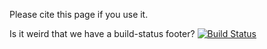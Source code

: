 Please cite this page if you use it.

Is it weird that we have a build-status footer? [![Build Status](https://semaphoreci.com/api/v1/projects/9e0f0dfe-bd77-4687-b727-2cf0badea9c4/569377/shields_badge.svg)](https://semaphoreci.com/jpanikulam/sub8-2)